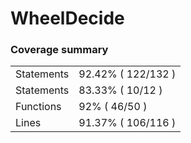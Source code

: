 # WheelDecide

### Coverage summary

<table>
<tr>
    <td>Statements</td>
    <td>92.42% ( 122/132 )</td>
</tr>
<tr>
    <td>Statements</td>
    <td>83.33% ( 10/12 )</td>
</tr>
<tr>
    <td>Functions</td>
    <td>92% ( 46/50 )</td>
</tr>
<tr>
    <td>Lines</td>
    <td>91.37% ( 106/116 )</td>
</tr>
</table>
